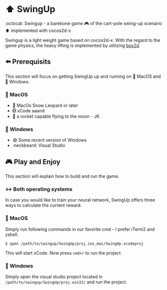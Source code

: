 # :arrow_up: SwingUp
:octocat: Swingup - a barebone game :video_game: of the cart-pole swing-up scenario :arrow_up: implemented with cocos2d-x

Swingup is a light weight game based on cocos2d-x. With the regard to the game physics, the heavy lifting is implemented by utilizing [box2d](http://box2d.org/).


## :arrow_left: Prerequisits
This section will focus on getting SwingUp up and running on :apple: MacOS and :door: Windows.

### :apple: MacOS

+ :tiger: MacOs Snow Leopard or later
+ :negative_squared_cross_mark: xCode aaand
+ :rocket: a rocket capable flying to the moon - JK

### :door: Windows
+ :sweat_smile: Some recent version of Windows
+ :neckbeard: Visual Studio


## :video_game: Play and Enjoy
This section will explain how to build and run the game.

### :left_right_arrow: Both operating systems

In case you would like to train your neural network, SwingUp offers three ways to calculate the current reward.


### :apple: MacOS
Simply run following commands in our favorite cmd - I prefer iTerm2 and zshell.

`$ open /path/to/swingup/SwingUp/proj.ios_mac/SwingUp.xcodeproj`

This will start xCode. Now press `cmd+r` to run the project. 


### :door: Windows
Simply open the visual studio project located in `/path/to/swingup/SwingUp/proj.win32/` and run the project.